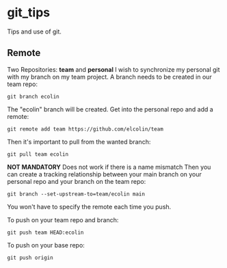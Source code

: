 # git_tips
Tips and use of git.

## Remote

Two Repositories: **team** and **personal**
I wish to synchronize my personal git with my branch on my team project.
A branch needs to be created in our team repo:

    git branch ecolin
The "ecolin" branch will be created.
Get into the personal repo and add a remote:

    git remote add team https://github.com/elcolin/team

Then it's important to pull from the wanted branch:

    git pull team ecolin

**NOT MANDATORY**
Does not work if there is a name mismatch
Then you can create a tracking relationship between your main branch on your personal repo and your branch on the team repo:

    git branch --set-upstream-to=team/ecolin main

You won't have to specify the remote each time you push.

To push on your team repo and branch:

    git push team HEAD:ecolin

To push on your base repo:

    git push origin
